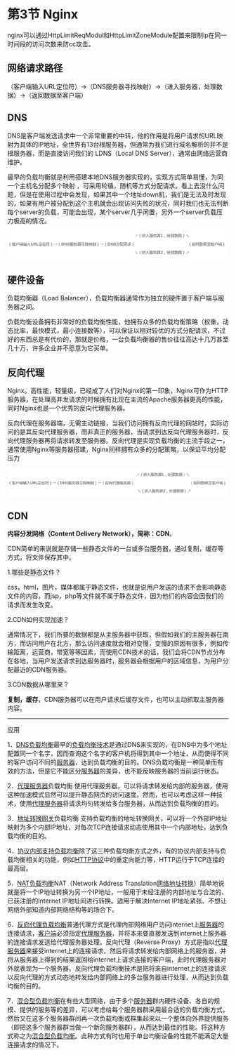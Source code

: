 # 第3节 Nginx

nginx可以通过HttpLimitReqModul和HttpLimitZoneModule配置来限制ip在同一时间段的访问次数来防cc攻击。



## 网络请求路径

（客户端输入URL定位符）→（DNS服务器寻找映射）→（进入服务器，处理数据）→（返回数据至客户端）



## DNS

DNS是客户端发送请求中一个非常重要的中转，他的作用是将用户请求的URL映射为具体的IP地址，全世界有13台根服务器，但通常为我们进行域名解析的并不是根服务器，而是直接访问我们的 LDNS（Local DNS Server），通常由网络运营商维护。



最早的负载均衡就是利用搭建本地DNS服务器实现的，实现方式简单易懂，为同一个主机名分配多个映射 ，可采用轮循，随机等方式分配请求。看上去没什么问题，但是在使用过程中会发现，如果其中一个地址down机，我们是无法及时发现的，如果有用户被分配到这个主机就会出现访问失败的状况，同时我们也无法判断每个server的负载，可能会出现，某个server几乎闲置，另外一个server负载压力极高的情况。

![img](./static/5e4d414cgw1er7cs8cplij20ji02fglw.jpg.jpeg) 



## 硬件设备

负载均衡器（Load Balancer），负载均衡器通常作为独立的硬件置于客户端与服务器之间。

负载均衡设备拥有非常好的负载均衡性能，他拥有众多的负载均衡策略（权重，动态比率，最快模式，最小连接数等），可以保证以相对较优的方式分配请求，不过好的东西总是有代价的，那就是价格，一台负载均衡器的售价往往高达十几万甚至几十万，许多企业并不愿意为它买单。



## 反向代理

Nginx。高性能，轻量级，已经成了人们对Nginx的第一印象，Nginx可作为HTTP服务器，在处理高并发请求的时候拥有比现在主流的Apache服务器更高的性能，同时Nginx也是一个优秀的反向代理服务器。



反向代理在服务器端，无需主动链接，当我们访问拥有反向代理的网站时，实际访问的是其反向代理服务器，而非真正的服务器，当请求到达反向代理服务器时，反向代理服务器再将请求转发至服务器。反向代理是实现负载均衡的主流手段之一，通常使用Nginx等服务器搭建，Nginx同样拥有众多的分配策略，以保证平均分配压力

![img](./static/5e4d414cgw1er7cs8rp0xj20k002jaad.jpg.jpeg)



## CDN

**内容分发网络（Content Delivery Network），简称：CDN**。

CDN简单的来说就是存储一些静态文件的一台或多台服务器，通过复制，缓存等方式，将文件保存其中。



1.哪些是静态文件？

css，html，图片，媒体都属于静态文件，也就是说用户发送的请求不会影响静态文件的内容，而jsp，php等文件就不属于静态文件，因为他们的内容会因我们的请求而发生改变。

2.CDN如何实现加速？

通常情况下，我们所要的数据都是从主服务器中获取，但假如我们的主服务器在南方，而访问用户在北方，那么访问速度就会相对变慢，变慢的原因有很多，例如传输距离，运营商，带宽等等因素，而使用CDN技术的话，我们会将CDN节点分布在各地，当用户发送请求到达服务器时，服务器会根据用户的区域信息，为用户分配最近的CDN服务器。

3.CDN数据从哪里来？

**复制，缓存**，CDN服务器可以在用户请求后缓存文件，也可以主动抓取主服务器内容。



--------------------------------------------------------------------------------------------------------------------------



应用

1．[DNS负载均衡](http://baike.baidu.com/view/486963.htm)最早的[负载均衡技术](http://baike.baidu.com/view/1234431.htm)是通过DNS来实现的，在DNS中为多个地址配置同一个名字，因而查询这个名字的客户机将得到其中一个地址，从而使得不同的客户访问不同的[服务器](http://baike.baidu.com/view/899.htm)，达到负载均衡的目的。DNS负载均衡是一种简单而有效的方法，但是它不能区分[服务器](http://baike.baidu.com/view/899.htm)的差异，也不能反映服务器的当前运行状态。

2．[代理服务器](http://baike.baidu.com/view/751.htm)负载均衡 使用代理服务器，可以将请求转发给内部的服务器，使用这种加速模式显然可以提升静态网页的访问速度。然而，也可以考虑这样一种技术，使用[代理服务器](http://baike.baidu.com/view/751.htm)将请求均匀转发给多台服务器，从而达到负载均衡的目的。

3．[地址转换网关](http://baike.baidu.com/view/3750570.htm)负载均衡 支持负载均衡的地址转换网关，可以将一个外部IP地址映射为多个内部IP地址，对每次TCP连接请求动态使用其中一个内部地址，达到负载均衡的目的。

4．[协议内部支持负载均衡](http://baike.baidu.com/view/486961.htm)除了这三种负载均衡方式之外，有的协议内部支持与负载均衡相关的功能，例如[HTTP协议](http://baike.baidu.com/view/70545.htm)中的重定向能力等，HTTP运行于TCP连接的最高层。

5．[NAT负载均衡](http://baike.baidu.com/view/486964.htm)NAT（Network Address Translation[网络地址转换](http://baike.baidu.com/view/875777.htm)）简单地说就是将一个IP地址转换为另一个IP地址，一般用于未经注册的内部地址与合法的、已获注册的Internet IP地址间进行转换。适用于解决Internet IP地址紧张、不想让网络外部知道内部网络结构等的场合下。

6．[反向代理负载均衡](http://baike.baidu.com/view/486965.htm)普通代理方式是代理内部网络用户访问internet上[服务器](http://baike.baidu.com/view/899.htm)的连接请求，[客户端](http://baike.baidu.com/view/930.htm)必须指定[代理服务器](http://baike.baidu.com/view/751.htm)，并将本来要直接发送到internet上服务器的连接请求发送给代理服务器处理。反向代理（Reverse Proxy）方式是指以[代理服务器](http://baike.baidu.com/view/751.htm)来接受internet上的连接请求，然后将请求转发给内部网络上的服务器，并将从服务器上得到的结果返回给internet上请求连接的客户端，此时代理服务器对外就表现为一个服务器。反向代理负载均衡技术是把将来自internet上的连接请求以反向代理的方式动态地转发给内部网络上的多台服务器进行处理，从而达到负载均衡的目的。

7．[混合型负载均衡](http://baike.baidu.com/view/486966.htm)在有些大型网络，由于多个[服务器](http://baike.baidu.com/view/899.htm)群内硬件设备、各自的规模、提供的服务等的差异，可以考虑给每个服务器群采用最合适的负载均衡方式，然后又在这多个服务器群间再一次负载均衡或群集起来以一个整体向外界提供服务（即把这多个服务器群当做一个新的服务器群），从而达到最佳的性能。将这种方式称之为[混合型负载均衡](http://baike.baidu.com/view/486966.htm)。此种方式有时也用于单台均衡设备的性能不能满足大量连接请求的情况下。